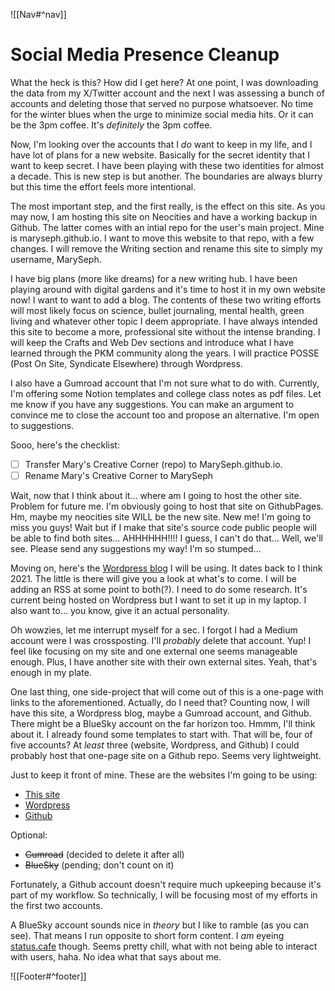 ![[Nav#^nav]]

# Social Media Presence Cleanup

What the heck is this? How did I get here? At one point, I was downloading the data from my X/Twitter account and the next I was assessing a bunch of accounts and deleting those that served no purpose whatsoever. No time for the winter blues when the urge to minimize social media hits. Or it can be the 3pm coffee. It's *definitely* the 3pm coffee.

Now, I'm looking over the accounts that I *do* want to keep in my life, and I have lot of plans for a new website. Basically for the secret identity that I want to keep secret. I have been playing with these two identities for almost a decade. This is new step is but another. The boundaries are always blurry but this time the effort feels more intentional.

The most important step, and the first really, is the effect on this site. As you may now, I am hosting this site on Neocities and have a working backup in Github. The latter comes with an intial repo for the user's main project. Mine is maryseph.github.io. I want to move this website to that repo, with a few changes. I will remove the Writing section and rename this site to simply my username, MarySeph. 

I have big plans (more like dreams) for a new writing hub. I have been playing around with digital gardens and it's time to host it in my own website now! I want to want to add a blog. The contents of these two writing efforts will most likely focus on science, bullet journaling, mental health, green living and whatever other topic I deem appropriate. I have always intended this site to become a more, professional site without the intense branding. I will keep the Crafts and Web Dev sections and introduce what I have learned through the PKM community along the years. I will practice POSSE (Post On Site, Syndicate Elsewhere) through Wordpress. 

I also have a Gumroad account that I'm not sure what to do with. Currently, I'm offering some Notion templates and college class notes as pdf files. Let me know if you have any suggestions. You can make an argument to convince me to close the account too and propose an alternative. I'm open to suggestions.

Sooo, here's the checklist:

- [ ] Transfer Mary's Creative Corner (repo) to MarySeph.github.io.
- [ ] Rename Mary's Creative Corner to MarySeph

Wait, now that I think about it... where am I going to host the other site. Problem for future me. I'm obviously going to host that site on GithubPages. Hm, maybe my neocities site WILL be the new site. New me! I'm going to miss you guys! Wait but if I make that site's source code public people will be able to find both sites... AHHHHHH!!!! I guess, I can't do that... Well, we'll see. Please send any suggestions my way! I'm so stumped...

Moving on, here's the [Wordpress blog](https://maryswritinggarden.wordpress.com/) I will be using. It dates back to I think 2021. The little is there will give you a look at what's to come. I will be adding an RSS at some point to both(?). I need to do some research. It's current being hosted on Wordpress but I want to set it up in my laptop. I also want to... you know, give it an actual personality.

Oh wowzies, let me interrupt myself for a sec. I forgot I had a Medium account were I was crossposting. I'll *probably* delete that account. Yup! I feel like focusing on my site and one external one seems manageable enough. Plus, I have another site with their own external sites. Yeah, that's enough in my plate.

One last thing, one side-project that will come out of this is a one-page with links to the aforementioned. Actually, do I need that? Counting now, I will have this site, a Wordpress blog, maybe a Gumroad account, and Github. There might be a BlueSky account on the far horizon too. Hmmm, I'll think about it. I already found some templates to start with. That will be, four of five accounts? At *least* three (website, Wordpress, and Github) I could probably host that one-page site on a Github repo. Seems very lightweight.

Just to keep it front of mine. These are the websites I'm going to be using:
- [This site](https://maryseph.neocities.org/)
- [Wordpress](https://maryswritinggarden.wordpress.com/)
- [Github](https://github.com/MarySeph)

Optional:
- ~~Gumroad~~ (decided to delete it after all)
- ~~BlueSky~~ (pending; don't count on it)

Fortunately, a Github account doesn't require much upkeeping because it's part of my workflow. So technically, I will be focusing most of my efforts in the first two accounts.

A BlueSky account sounds nice in *theory* but I like to ramble (as you can see). That means I run opposite to short form content. I *am* eyeing [status.cafe](https://status.cafe/) though. Seems pretty chill, what with not being able to interact with users, haha. No idea what that says about me.

![[Footer#^footer]]